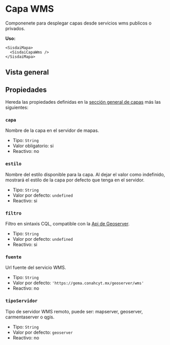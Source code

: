 # Capa WMS

Componenete para desplegar capas desde servicios wms publicos o privados.

**Uso:**

```html{2}
<SisdaiMapa>
  <SisdaiCapaWms />
</SisdaiMapa>
```

## Vista general

<VisorCodigo archivo="CapaWms.vue" />

## Propiedades

Hereda las propiedades definidas en la
[sección general de capas](/mapas/capa.html) más las siguientes:

### `capa`

Nombre de la capa en el servidor de mapas.

- Tipo: `String`
- Valor obligatorio: si
- Reactivo: no

### `estilo`

Nombre del estilo disponible para la capa. Al dejar el valor como indefinido,
mostrará el estilo de la capa por defecto que tenga en el servidor.

- Tipo: `String`
- Valor por defecto: `undefined`
- Reactivo: si

### `filtro`

Filtro en sintaxis CQL, compatible con la
[Api de Geoserver](https://docs.geoserver.org/stable/en/user/tutorials/cql/cql_tutorial.html).

- Tipo: `String`
- Valor por defecto: `undefined`
- Reactivo: si

### `fuente`

Url fuente del servicio WMS.

- Tipo: `String`
- Valor por defecto: `'https://gema.conahcyt.mx/geoserver/wms'`
- Reactivo: no

### `tipoServidor`

Tipo de servidor WMS remoto, puede ser: mapserver, geoserver, carmentaserver o
qgis.

- Tipo: `String`
- Valor por defecto: `geoserver`
- Reactivo: no

<!-- ### `tituloClases`

Titulo de las clases de la leyenda, solo aplica si la capa cuenta con reglas de estilo de clasificación.

- Tipo: `String`.
- Valor por defecto: `undefined`.
- Reactivo: Si. -->
